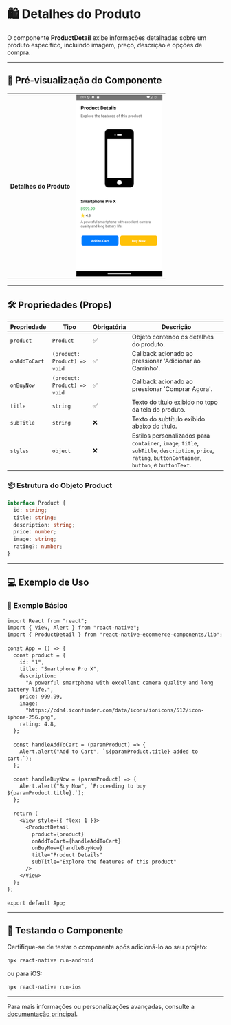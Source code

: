 # 🛍️ **Detalhes do Produto**

O componente **ProductDetail** exibe informações detalhadas sobre um produto específico, incluindo imagem, preço, descrição e opções de compra.

---

## 📸 **Pré-visualização do Componente**

<table>
  <tr>
    <td><strong>Detalhes do Produto</strong></td>
    <td><img src="../../Images/ProductDetail.png" alt="ProductDetail" width="200"/></td>
  </tr>
</table>

---

## 🛠️ **Propriedades (Props)**

| Propriedade   | Tipo                         | Obrigatória | Descrição                                                                                                                                             |
| ------------- | ---------------------------- | ----------- | ----------------------------------------------------------------------------------------------------------------------------------------------------- |
| `product`     | `Product`                    | ✅          | Objeto contendo os detalhes do produto.                                                                                                               |
| `onAddToCart` | `(product: Product) => void` | ✅          | Callback acionado ao pressionar 'Adicionar ao Carrinho'.                                                                                              |
| `onBuyNow`    | `(product: Product) => void` | ✅          | Callback acionado ao pressionar 'Comprar Agora'.                                                                                                      |
| `title`       | `string`                     | ✅          | Texto do título exibido no topo da tela do produto.                                                                                                   |
| `subTitle`    | `string`                     | ❌          | Texto do subtítulo exibido abaixo do título.                                                                                                          |
| `styles`      | `object`                     | ❌          | Estilos personalizados para `container`, `image`, `title`, `subTitle`, `description`, `price`, `rating`, `buttonContainer`, `button`, e `buttonText`. |

### 📦 **Estrutura do Objeto Product**

```ts
interface Product {
  id: string;
  title: string;
  description: string;
  price: number;
  image: string;
  rating?: number;
}
```

---

## 💻 **Exemplo de Uso**

### 📝 **Exemplo Básico**

```tsx
import React from "react";
import { View, Alert } from "react-native";
import { ProductDetail } from "react-native-ecommerce-components/lib";

const App = () => {
  const product = {
    id: "1",
    title: "Smartphone Pro X",
    description:
      "A powerful smartphone with excellent camera quality and long battery life.",
    price: 999.99,
    image:
      "https://cdn4.iconfinder.com/data/icons/ionicons/512/icon-iphone-256.png",
    rating: 4.8,
  };

  const handleAddToCart = (paramProduct) => {
    Alert.alert("Add to Cart", `${paramProduct.title} added to cart.`);
  };

  const handleBuyNow = (paramProduct) => {
    Alert.alert("Buy Now", `Proceeding to buy ${paramProduct.title}.`);
  };

  return (
    <View style={{ flex: 1 }}>
      <ProductDetail
        product={product}
        onAddToCart={handleAddToCart}
        onBuyNow={handleBuyNow}
        title="Product Details"
        subTitle="Explore the features of this product"
      />
    </View>
  );
};

export default App;
```

---

## 🧪 **Testando o Componente**

Certifique-se de testar o componente após adicioná-lo ao seu projeto:

```sh
npx react-native run-android
```

ou para iOS:

```sh
npx react-native run-ios
```

---

Para mais informações ou personalizações avançadas, consulte a [documentação principal](../../README.md).
